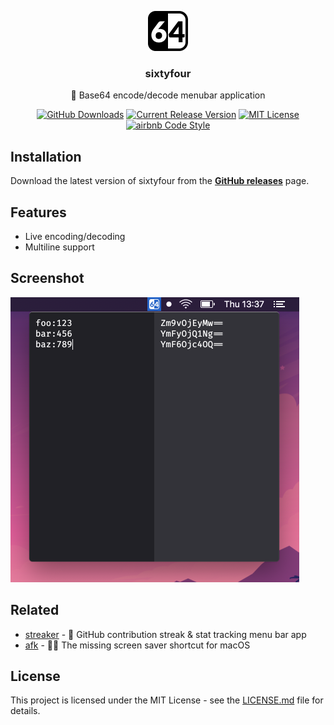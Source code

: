 <p align="center"><img src="./screenshots/icon@2x.png" height="64" alt="Streaker Icon"></p>
<h3 align="center">sixtyfour</h3>
<p align="center">🤖 Base64 encode/decode menubar application<p>
<p align="center">
    <a href="https://github.com/jamieweavis/sixtyfour/releases"><img src="https://img.shields.io/github/downloads/jamieweavis/sixtyfour/total.svg" alt="GitHub Downloads"></a>
    <a href="https://github.com/jamieweavis/sixtyfour/releases"><img src="https://img.shields.io/github/release/jamieweavis/sixtyfour.svg" alt="Current Release Version"></a>
    <a href="https://github.com/jamieweavis/sixtyfour/blob/master/LICENSE.md"><img src="https://img.shields.io/badge/license-MIT-blue.svg" alt="MIT License"></a>
    <a href="https://github.com/airbnb/javascript"><img src="https://img.shields.io/badge/codestyle-airbnb-fd5c63.svg" alt="airbnb Code Style"></a>
</p>

## Installation

Download the latest version of sixtyfour from the **[GitHub releases](https://github.com/jamieweavis/streaker/releases)** page.

## Features

- Live encoding/decoding
- Multiline support

## Screenshot

<img src="./screenshots/screenshot.png" width="462" alt="Preferences Screenshot">

## Related

- [streaker](https://github.com/jamieweavis/streaker) - 🐙 GitHub contribution streak & stat tracking menu bar app
- [afk](https://github.com/jamieweavis/afk) - 🏃‍♂️ The missing screen saver shortcut for macOS

## License

This project is licensed under the MIT License - see the [LICENSE.md](LICENSE.md) file for details.
